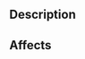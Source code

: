 ## Description

<!--- Describe your changes in detail -->

## Affects

<!--- Describe services or part of the platform/stages it affects -->
